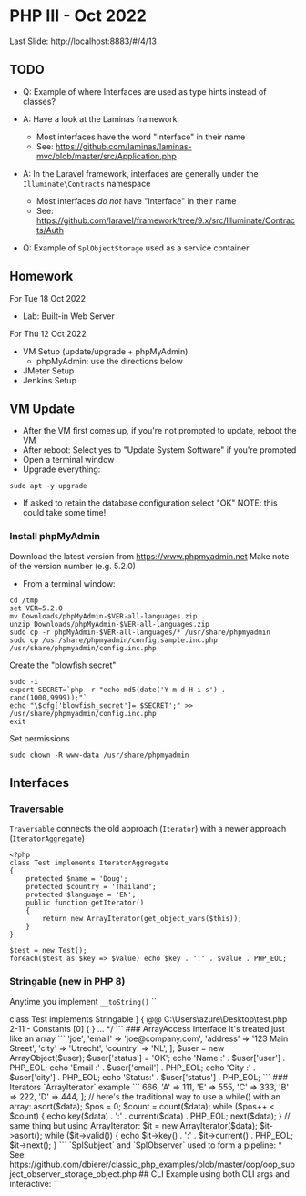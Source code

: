 # PHP III - Oct 2022

Last Slide: http://localhost:8883/#/4/13

## TODO
* Q: Example of where Interfaces are used as type hints instead of classes?
* A: Have a look at the Laminas framework:
  * Most interfaces have the word "Interface" in their name
  * See: https://github.com/laminas/laminas-mvc/blob/master/src/Application.php
* A: In the Laravel framework, interfaces are generally under the `Illuminate\Contracts` namespace
  * Most interfaces *do not* have "Interface" in their name
  * See: https://github.com/laravel/framework/tree/9.x/src/Illuminate/Contracts/Auth

* Q: Example of `SplObjectStorage` used as a service container
  

## Homework
For Tue 18 Oct 2022
* Lab: Built-in Web Server

For Thu 12 Oct 2022
* VM Setup (update/upgrade + phpMyAdmin)
  * phpMyAdmin: use the directions below
* JMeter Setup
* Jenkins Setup

## VM Update
* After the VM first comes up, if you're not prompted to update, reboot the VM
* After reboot: Select yes to "Update System Software" if you're prompted
* Open a terminal window
* Upgrade everything:
```
sudo apt -y upgrade
```
  * If asked to retain the database configuration select "OK"
NOTE: this could take some time!
### Install phpMyAdmin

Download the latest version from https://www.phpmyadmin.net
Make note of the version number (e.g. 5.2.0)
* From a terminal window:
```
cd /tmp
set VER=5.2.0
mv Downloads/phpMyAdmin-$VER-all-languages.zip .
unzip Downloads/phpMyAdmin-$VER-all-languages.zip
sudo cp -r phpMyAdmin-$VER-all-languages/* /usr/share/phpmyadmin
sudo cp /usr/share/phpmyadmin/config.sample.inc.php /usr/share/phpmyadmin/config.inc.php
```
Create the "blowfish secret"
```
sudo -i
export SECRET=`php -r "echo md5(date('Y-m-d-H-i-s') . rand(1000,9999));"`
echo "\$cfg['blowfish_secret']='$SECRET';" >> /usr/share/phpmyadmin/config.inc.php
exit
```
Set permissions
```
sudo chown -R www-data /usr/share/phpmyadmin
```

## Interfaces
### Traversable 
`Traversable` connects the old approach (`Iterator`) with a newer approach (`IteratorAggregate`)
```
<?php
class Test implements IteratorAggregate
{
	protected $name = 'Doug';
	protected $country = 'Thailand';
	protected $language = 'EN';
	public function getIterator()
	{
		return new ArrayIterator(get_object_vars($this));
	}
}

$test = new Test();
foreach($test as $key => $value) echo $key . ':' . $value . PHP_EOL;
```
### Stringable (new in PHP 8)
Anytime you implement `__toString()`
``
<?php
class Test
{
	protected $name = 'Doug';
	protected $country = 'Thailand';
	protected $language = 'EN';
	public function __toString()
	{
		return var_export(get_object_vars($this), TRUE);
	}
}

$test = new Test();
echo $test;
echo PHP_EOL;
$reflect = new ReflectionObject($test);
echo $reflect;
echo PHP_EOL;

// output
/*
 * Object of class [ <user> class Test implements Stringable ] {
  @@ C:\Users\azure\Desktop\test.php 2-11

  - Constants [0] {
  } 
  ...
*/
```
### ArrayAccess Interface
It's treated just like an array
```
<?php
$user = [
	'user' => 'joe',
	'email'  => 'joe@company.com',
	'address' => '123 Main Street',
	'city' => 'Utrecht',
	'country' => 'NL',
];

$user = new ArrayObject($user);
$user['status'] = 'OK';

echo 'Name  :' . $user['user'] . PHP_EOL;
echo 'Email :' . $user['email'] . PHP_EOL;
echo 'City  :' . $user['city'] . PHP_EOL;
echo 'Status:' . $user['status'] . PHP_EOL;
```
### Iterators
`ArrayIterator` example
```
<?php
$data = [
	'F' => 666,
	'A' => 111,
	'E' => 555,
	'C' => 333,
	'B' => 222,
	'D' => 444,
];

// here's the traditional way to use a while() with an array:
asort($data);
$pos   = 0;
$count = count($data);
while ($pos++ < $count) {
	echo key($data) . ':' . current($data) . PHP_EOL;
	next($data);
}

// same thing but using ArrayIterator:
$it = new ArrayIterator($data);
$it->asort();
while ($it->valid()) {
	echo $it->key() . ':' . $it->current() . PHP_EOL;
	$it->next();
}
```
`SplSubject` and `SplObserver` used to form a pipeline:
* See: https://github.com/dbierer/classic_php_examples/blob/master/oop/oop_subject_observer_storage_object.php

## CLI
Example using both CLI args and interactive:
```
<?php
$usage = "Usage: php test.php -s | -i \n";
$param = $_SERVER['argv'][1] ?? '-i';
if ($param === '-s') var_dump($argv);
$cmd = readline('What do you want to do? ');
echo $cmd . PHP_EOL;
```
* Also: notice that Composer has an extensive CLI capability
```
$ php composer.phar require
Search for a package: phpunit
Found 15 packages matching phpunit

   [0] phpunit/phpunit 
   [1] phpunit/php-timer 
   [2] phpunit/php-text-template 
   [3] phpunit/php-file-iterator 
   [4] phpunit/php-code-coverage 
   [5] phpunit/phpunit-mock-objects Abandoned. No replacement was suggested.
   [6] symfony/phpunit-bridge 
   [7] jean85/pretty-package-versions 
   [8] phpunit/php-invoker 
   [9] phpunit/php-token-stream Abandoned. No replacement was suggested.
  [10] johnkary/phpunit-speedtrap 
  [11] phpstan/phpstan-phpunit 
  [12] brianium/paratest 
  [13] yoast/phpunit-polyfills 
  [14] spatie/phpunit-snapshot-assertions 
```

* If you're using OOP, consider using `Symfony\Console`


## ERRATA
* http://localhost:8883/#/4/7
  * mising ";" + should add a space between vars on output
  
